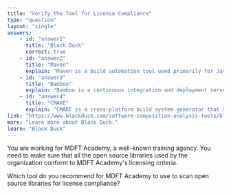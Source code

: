 ```yaml
---
title: "Verify the Tool for License Compliance"
type: "question"
layout: "single"
answers:
    - id: "answer1"
      title: "Black Duck"
      correct: true
    - id: "answer2"
      title: "Maven"
      explain: "Maven is a build automation tool used primarily for Java projects. While it manages dependencies, it doesn't specifically focus on license compliance checking for open source libraries."
    - id: "answer3"
      title: "Bamboo"
      explain: "Bamboo is a continuous integration and deployment server from Atlassian. It's used for automating the building, testing, and deployment of software, but it doesn't specifically focus on license compliance for open source libraries."
    - id: "answer4"
      title: "CMAKE"
      explain: "CMAKE is a cross-platform build system generator that manages the build process in a compiler-independent manner. It doesn't provide functionality for checking open source library license compliance."
link: "https://www.blackduck.com/software-composition-analysis-tools/black-duck-sca.html"
more: "Learn more about Black Duck."
learn: "Black Duck"
---
```


You are working for MDFT Academy, a well-known training agency. You need to make sure that all the open source libraries used by the organization conform to MDFT Academy's licensing criteria.

Which tool do you recommend for MDFT Academy to use to scan open source libraries for license compliance?